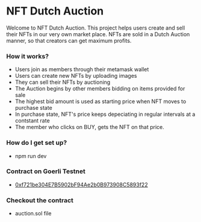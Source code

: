 # NFT Dutch Auction #

Welcome to NFT Dutch Auction. This project helps users create and sell their NFTs in our very own market place. NFTs are sold in a Dutch Auction manner, so that creators can get maximum profits.

### How it works? ###

* Users join as members through their metamask wallet
* Users can create new NFTs by uploading images
* They can sell their NFTs by auctioning
* The Auction begins by other members bidding on items provided for sale
* The highest bid amount is used as starting price when NFT moves to purchase state
* In purchase state, NFT's price keeps depeciating in regular intervals at a contstant rate
* The member who clicks on BUY, gets the NFT on that price.

### How do I get set up? ###

* npm run dev

### Contract on Goerli Testnet ###

* [0xf721be304E7B5902bF94Ae2b0B973908C5893f22](https://goerli.etherscan.io/address/0xf721be304e7b5902bf94ae2b0b973908c5893f22)

### Checkout the contract
* auction.sol file
